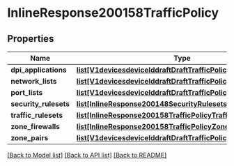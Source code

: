 # InlineResponse200158TrafficPolicy

## Properties
Name | Type | Description | Notes
------------ | ------------- | ------------- | -------------
**dpi_applications** | [**list[V1devicesdeviceIddraftDraftTrafficPolicyDpiApplications]**](V1devicesdeviceIddraftDraftTrafficPolicyDpiApplications.md) |  | [optional] 
**network_lists** | [**list[V1devicesdeviceIddraftDraftTrafficPolicyNetworkLists]**](V1devicesdeviceIddraftDraftTrafficPolicyNetworkLists.md) |  | [optional] 
**port_lists** | [**list[V1devicesdeviceIddraftDraftTrafficPolicyPortLists]**](V1devicesdeviceIddraftDraftTrafficPolicyPortLists.md) |  | [optional] 
**security_rulesets** | [**list[InlineResponse200148SecurityRulesets]**](InlineResponse200148SecurityRulesets.md) |  | [optional] 
**traffic_rulesets** | [**list[InlineResponse200158TrafficPolicyTrafficRulesets]**](InlineResponse200158TrafficPolicyTrafficRulesets.md) |  | [optional] 
**zone_firewalls** | [**list[InlineResponse200158TrafficPolicyZoneFirewalls]**](InlineResponse200158TrafficPolicyZoneFirewalls.md) |  | [optional] 
**zone_pairs** | [**list[V1devicesdeviceIddraftDraftTrafficPolicyZonePairs]**](V1devicesdeviceIddraftDraftTrafficPolicyZonePairs.md) |  | [optional] 

[[Back to Model list]](../README.md#documentation-for-models) [[Back to API list]](../README.md#documentation-for-api-endpoints) [[Back to README]](../README.md)


